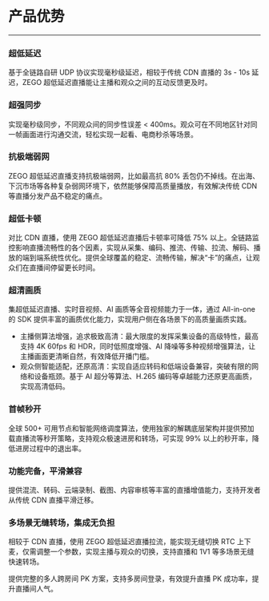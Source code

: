 # 产品优势

- - -

### 超低延迟

基于全链路自研 UDP 协议实现毫秒级延迟，相较于传统 CDN 直播的 3s - 10s 延迟，ZEGO 超低延迟直播能让主播和观众之间的互动反馈更及时。

### 超强同步

实现毫秒级同步，不同观众间的同步性误差 < 400ms。观众可在不同地区针对同一帧画面进行沟通交流，轻松实现一起看、电商秒杀等场景。


### 抗极端弱网

ZEGO 超低延迟直播支持抗极端弱网，比如最高抗 80% 丢包仍不掉线。在出海、下沉市场等各种复杂弱网环境下，依然能够保障高质量播放，有效解决传统 CDN 等直播分发产品不稳定的痛点。


### 超低卡顿

对比 CDN 直播，使用 ZEGO 超低延迟直播后卡顿率可降低 75% 以上。全链路监控影响直播流畅性的各个因素，实现从采集、编码、推流、传输、拉流、解码、播放的端到端系统性优化。提供全球覆盖的稳定、流畅传输，解决“卡”的痛点，让观众们在直播间停留更长时间。


### 超清画质

集超低延迟直播、实时音视频、AI 画质等全音视频能力于一体，通过 All-in-one 的 SDK 提供丰富的画质优化能力，实现用户侧在各场景下的高质量画质实践。

- 主播侧算法增强，追求极致高清：最大限度的发挥采集设备的高级特性，最高支持 4K 60fps 和 HDR，同时低照度增强、AI 降噪等多种视频增强算法，让主播画面更清晰自然，有效降低开播门槛。
- 观众侧智能适配，还原高清：实现自适应转码和低端设备兼容，突破有限的网络和设备瓶颈。基于 AI 超分等算法、H.265 编码等卓越能力还原更高画质，实现高清低码。


### 首帧秒开

全球 500+ 可用节点和智能网络调度算法，使用独家的解耦底层架构并提供预加载直播流等秒开策略，支持观众极速进房和转场，可实现 99% 以上的秒开率，降低进房过程中的退出率。


### 功能完备，平滑兼容

提供混流、转码、云端录制、截图、内容审核等丰富的直播增值能力，支持开发者从传统 CDN 直播平滑迁移。


### 多场景无缝转场，集成无负担

相较于 CDN 直播，使用 ZEGO 超低延迟直播拉流，能实现无缝切换 RTC 上下麦，仅需调整一个参数，实现主播与观众的切换，支持直播和 1V1 等多场景无缝快速转场。

提供完整的多人跨房间 PK 方案，支持多房间登录，有效提升直播 PK 成功率，提升直播间人气。

